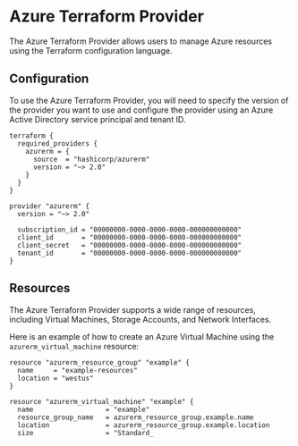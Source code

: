 # Azure Terraform Provider

The Azure Terraform Provider allows users to manage Azure resources using the Terraform configuration language.

## Configuration

To use the Azure Terraform Provider, you will need to specify the version of the provider you want to use and configure the provider using an Azure Active Directory service principal and tenant ID.

```t
terraform {
  required_providers {
    azurerm = {
      source  = "hashicorp/azurerm"
      version = "~> 2.0"
    }
  }
}

provider "azurerm" {
  version = "~> 2.0"

  subscription_id = "00000000-0000-0000-0000-000000000000"
  client_id       = "00000000-0000-0000-0000-000000000000"
  client_secret   = "00000000-0000-0000-0000-000000000000"
  tenant_id       = "00000000-0000-0000-0000-000000000000"
}
```

## Resources

The Azure Terraform Provider supports a wide range of resources, including Virtual Machines, Storage Accounts, and Network Interfaces.

Here is an example of how to create an Azure Virtual Machine using the `azurerm_virtual_machine` resource:

```t
resource "azurerm_resource_group" "example" {
  name     = "example-resources"
  location = "westus"
}

resource "azurerm_virtual_machine" "example" {
  name                  = "example"
  resource_group_name   = azurerm_resource_group.example.name
  location              = azurerm_resource_group.example.location
  size                  = "Standard_
```